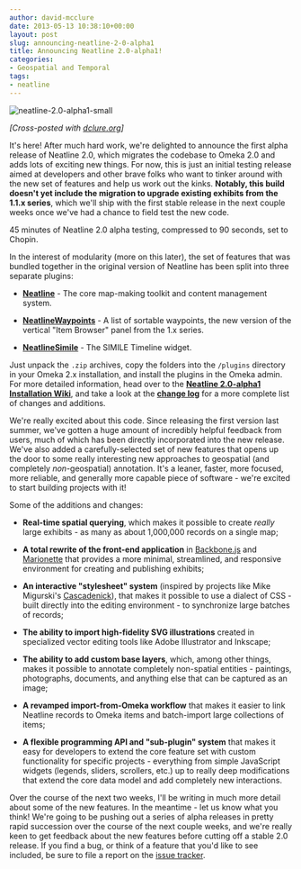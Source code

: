 ```yaml
---
author: david-mcclure
date: 2013-05-13 10:38:10+00:00
layout: post
slug: announcing-neatline-2-0-alpha1
title: Announcing Neatline 2.0-alpha1!
categories:
- Geospatial and Temporal
tags:
- neatline
---
```


![neatline-2.0-alpha1-small](http://static.scholarslab.org/wp-content/uploads/2013/05/neatline-2.0-alpha1-small.png)

_[Cross-posted with [dclure.org](http://dclure.org/logs/announcing-neatline-2-0-alpha1/)]_

It's here! After much hard work, we're delighted to announce the first alpha release of Neatline 2.0, which migrates the codebase to Omeka 2.0 and adds lots of exciting new things. For now, this is just an initial testing release aimed at developers and other brave folks who want to tinker around with the new set of features and help us work out the kinks. **Notably, this build doesn't yet include the migration to upgrade existing exhibits from the 1.1.x series**, which we'll ship with the first stable release in the next couple weeks once we've had a chance to field test the new code.


45 minutes of Neatline 2.0 alpha testing, compressed to 90 seconds, set to Chopin.

In the interest of modularity (more on this later), the set of features that was bundled together in the original version of Neatline has been split into three separate plugins:






  * **[Neatline](http://neatline.org/wp-content/uploads/2013/05/Neatline-2.0-alpha1.zip)** - The core map-making toolkit and content management system.



  * **[NeatlineWaypoints](http://neatline.org/wp-content/uploads/2013/05/NeatlineWaypoints-0.1.zip)** - A list of sortable waypoints, the new version of the vertical "Item Browser" panel from the 1.x series.



  * **[NeatlineSimile](http://neatline.org/wp-content/uploads/2013/05/NeatlineSimile-0.1.zip)** - The SIMILE Timeline widget.




Just unpack the `.zip` archives, copy the folders into the `/plugins` directory in your Omeka 2.x installation, and install the plugins in the Omeka admin. For more detailed information, head over to the [**Neatline 2.0-alpha1 Installation Wiki**](https://github.com/scholarslab/Neatline/wiki/Neatline-2.0-alpha1-Installation), and take a look at the [**change log**](https://github.com/scholarslab/Neatline/blob/develop/CHANGELOG.md) for a more complete list of changes and additions.

We're really excited about this code. Since releasing the first version last summer, we've gotten a huge amount of incredibly helpful feedback from users, much of which has been directly incorporated into the new release. We've also added a carefully-selected set of new features that opens up the door to some really interesting new approaches to geospatial (and completely _non_-geospatial) annotation. It's a leaner, faster, more focused, more reliable, and generally more capable piece of software - we're excited to start building projects with it!

Some of the additions and changes:






  * **Real-time spatial querying**, which makes it possible to create _really_ large exhibits - as many as about 1,000,000 records on a single map;




  * **A total rewrite of the front-end application** in [Backbone.js](http://backbonejs.org/) and [Marionette](http://marionettejs.com/) that provides a more minimal, streamlined, and responsive environment for creating and publishing exhibits;




  * **An interactive "stylesheet" system** (inspired by projects like Mike Migurski's [Cascadenick](https://github.com/mapnik/Cascadenik)), that makes it possible to use a dialect of CSS - built directly into the editing environment - to synchronize large batches of records;




  * **The ability to import high-fidelity SVG illustrations** created in specialized vector editing tools like Adobe Illustrator and Inkscape;




  * **The ability to add custom base layers**, which, among other things, makes it possible to annotate completely non-spatial entities - paintings, photographs, documents, and anything else that can be captured as an image;




  * **A revamped import-from-Omeka workflow** that makes it easier to link Neatline records to Omeka items and batch-import large collections of items;




  * **A flexible programming API and "sub-plugin" system** that makes it easy for developers to extend the core feature set with custom functionality for specific projects - everything from simple JavaScript widgets (legends, sliders, scrollers, etc.) up to really deep modifications that extend the core data model and add completely new interactions.





Over the course of the next two weeks, I'll be writing in much more detail about some of the new features. In the meantime - let us know what you think! We're going to be pushing out a series of alpha releases in pretty rapid succession over the course of the next couple weeks, and we're really keen to get feedback about the new features before cutting off a stable 2.0 release. If you find a bug, or think of a feature that you'd like to see included, be sure to file a report on the [issue tracker](https://github.com/scholarslab/Neatline/issues).
